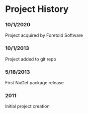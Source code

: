 # Project History

### 10/1/2020
Project acquired by Foretold Software

### 10/1/2013
Project added to git repo

### 5/18/2013
First NuGet package release

### 2011
Initial project creation